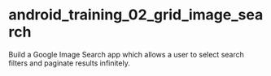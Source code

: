 # android_training_02_grid_image_search
Build a Google Image Search app which allows a user to select search filters and paginate results infinitely.

